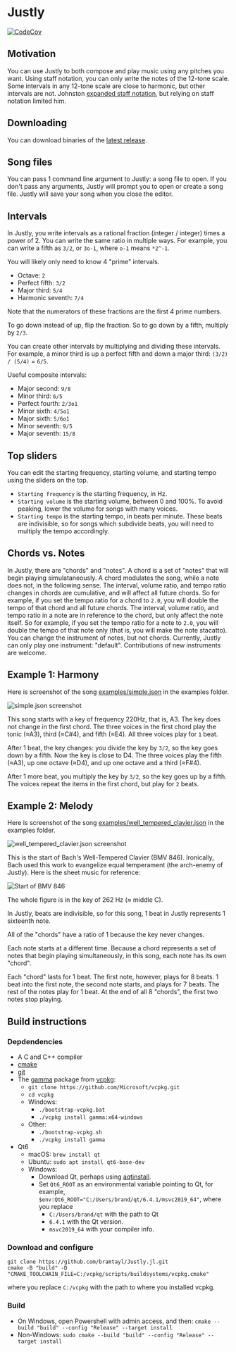 # Justly

[![CodeCov](https://codecov.io/gh/bramtayl/Justly/branch/master/graph/badge.svg)](https://codecov.io/gh/bramtayl/Justly)

## Motivation

You can use Justly to both compose and play music using any pitches you want.
Using staff notation, you can only write the notes of the 12-tone scale.
Some intervals in any 12-tone scale are close to harmonic, but other intervals are not.
Johnston [expanded staff notation](http://marsbat.space/pdfs/EJItext.pdf), but relying on staff notation limited him.

##  Downloading

You can download binaries of the [latest release](https://github.com/bramtayl/Justly/releases/latest).

## Song files

You can pass 1 command line argument to Justly: a song file to open.
If you don't pass any arguments, Justly will prompt you to open or create a song file.
Justly will save your song when you close the editor.

## Intervals

In Justly, you write intervals as a rational fraction (integer / integer) times a power of 2.
You can write the same ratio in multiple ways.
For example, you can write a fifth as `3/2`, or `3o-1`, where `o-1` means `*2^-1`.

You will likely only need to know 4 "prime" intervals.

- Octave: `2`
- Perfect fifth: `3/2`
- Major third: `5/4`
- Harmonic seventh: `7/4`

Note that the numerators of these fractions are the first 4 prime numbers.

To go down instead of up, flip the fraction.
So to go down by a fifth, multiply by `2/3`.

You can create other intervals by multiplying and dividing these intervals.
For example, a minor third is up a perfect fifth and down a major third: `(3/2) / (5/4)` = `6/5`.

Useful composite intervals:

- Major second: `9/8`
- Minor third: `6/5`
- Perfect fourth: `2/3o1`
- Minor sixth: `4/5o1`
- Major sixth: `5/6o1`
- Minor seventh: `9/5`
- Major seventh: `15/8`

## Top sliders

You can edit the starting frequency, starting volume, and starting tempo using the sliders on the top.

- `Starting frequency` is the starting frequency, in Hz.
- `Starting volume` is the starting volume, between 0 and 100%. To avoid peaking, lower the volume for songs with many voices.
- `Starting tempo` is the starting tempo, in beats per minute. These beats are indivisible, so for songs which subdivide beats, you will need to multiply the tempo accordingly.

## Chords vs. Notes

In Justly, there are "chords" and "notes".
A chord is a set of "notes" that will begin playing simulataneously.
A chord modulates the song, while a note does not, in the following sense.
The interval, volume ratio, and tempo ratio changes in chords are cumulative, and will affect all future chords.
So for example, if you set the tempo ratio for a chord to `2.0`, you will double the tempo of that chord and all future chords.
The interval, volume ratio, and tempo ratio in a note are in reference to the chord, but only affect the note itself.
So for example, if you set the tempo ratio for a note to `2.0`, you will double the tempo of that note only (that is, you will make the note stacatto).
You can change the instrument of notes, but not chords.
Currently, Justly can only play one instrument: "default".
Contributions of new instruments are welcome.

## Example 1: Harmony

Here is screenshot of the song [examples/simple.json](examples/simple.json) in the examples folder.

![simple.json screenshot](examples/simple.PNG)

This song starts with a key of frequency 220Hz, that is, A3.
The key does not change in the first chord.
The three voices in the first chord play the tonic (≈A3), third (≈C#4), and fifth (≈E4).
All three voices play for `1` beat.

After 1 beat, the key changes: you divide the key by `3/2`, so the key goes down by a fifth.
Now the key is close to D4.
The three voices play the fifth (≈A3), up one octave (≈D4), and up one octave and a third (≈F#4). 

After 1 more beat, you multiply the key by `3/2`, so the key goes up by a fifth. The voices repeat the items in the first chord, but play for `2` beats.

## Example 2: Melody

Here is screenshot of the song [examples/well_tempered_clavier.json](examples/well_tempered_clavier.json) in the examples folder.

![well_tempered_clavier.json screenshot](examples/well_tempered_clavier.png)

This is the start of Bach's Well-Tempered Clavier (BMV 846). Ironically, Bach used this work to evangelize equal temperament (the arch-enemy of Justly). Here is the sheet music for reference:

![Start of BMV 846](examples/well_tempered_clavier_sheet_music.png)

The whole figure is in the key of 262 Hz (≈ middle C). 

In Justly, beats are indivisible, so for this song, 1 beat in Justly represents 1 sixteenth note.

All of the "chords" have a ratio of 1 because the key never changes.

Each note starts at a different time. Because a chord represents a set of notes that begin playing simultaneously, in this song, each note has its own "chord". 

Each "chord" lasts for 1 beat. The first note, however, plays for 8 beats. 1 beat into the first note, the second note starts, and plays for 7 beats. The rest of the notes play for 1 beat. At the end of all 8 "chords", the first two notes stop playing.

## Build instructions

### Depdendencies

- A C and C++ compiler
- [cmake](https://cmake.org/)
- [git](https://git-scm.com/)
- The [gamma](https://w2.mat.ucsb.edu/gamma/) package from [vcpkg](https://vcpkg.io/en/index.html):
    - `git clone https://github.com/Microsoft/vcpkg.git`
    - `cd vcpkg`
    - Windows:
        - `./bootstrap-vcpkg.bat`
        - `./vcpkg install gamma:x64-windows`
    - Other:
        - `./bootstrap-vcpkg.sh`
        - `./vcpkg install gamma`
- Qt6
    - macOS: `brew install qt`
    - Ubuntu: `sudo apt install qt6-base-dev`
    - Windows: 
        - Download Qt, perhaps using [aqtinstall](https://github.com/miurahr/aqtinstall).
        - Set `Qt6_ROOT` as an environmental variable pointing to Qt, for example, `$env:Qt6_ROOT="C:/Users/brand/qt/6.4.1/msvc2019_64"`, where you replace
            - `C:/Users/brand/qt` with the path to Qt
            - `6.4.1` with the Qt version.
            - `msvc2019_64` with your compiler info.

### Download and configure

```
git clone https://github.com/bramtayl/Justly.jl.git
cmake -B "build" -D "CMAKE_TOOLCHAIN_FILE=C:/vcpkg/scripts/buildsystems/vcpkg.cmake"
```

where you replace `C:/vcpkg` with the path to where you installed vcpkg.

### Build

- On Windows, open Powershell with admin access, and then: `cmake --build "build" --config "Release" --target install`
- Non-Windows: `sudo cmake --build "build" --config "Release" --target install`



